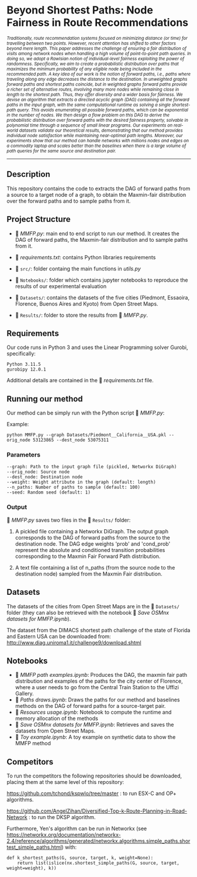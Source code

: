 # Beyond Shortest Paths: Node Fairness in Route Recommendations

<small>*Traditionally, route recommendation systems focused on minimizing distance (or time) for travelling between two points. However, recent attention has shifted to other factors beyond mere length. This paper addresses the challenge of ensuring a fair distribution of visits among network nodes when handling a high volume of point-to-point path queries. In doing so, we adopt a Rawlsian notion of individual-level fairness exploiting the power of randomness. Specifically, we aim to create a probabilistic distribution over paths that maximizes the minimum probability of any eligible node being included in the recommended path. A key idea of our work is the notion of forward paths, i.e., paths where traveling along any edge decreases the distance to the destination. In unweighted graphs forward paths and shortest paths coincide, but in weighted graphs forward paths provide a richer set of alternative routes, involving many more nodes while remaining close in length to the shortest path. Thus, they offer diversity and a wider basis for fairness. We devise an algorithm that extracts a directed acyclic graph (DAG) containing all the forward paths in the input graph, with the same computational runtime as solving a single shortest-path query. This avoids enumerating all possible forward paths, which can be exponential in the number of nodes. We then design a flow problem on this DAG to derive the probabilistic distribution over forward paths with the desired fairness property, solvable in polynomial time through a sequence of small linear programs. Our experiments on real-world datasets validate our theoretical results, demonstrating that our method provides individual node satisfaction while maintaining near-optimal path lengths. Moreover, our experiments show that our method can handle networks with millions nodes and edges on a commodity laptop and scales better than the baselines when there is a large volume of path queries for the same source and destination pair.*</small>

---

## Description

This repository contains the code to extracts the DAG of forward paths from a source to a target node of a graph, to obtain the Maxmin-fair distribution over the forward paths and to sample paths from it.

## Project Structure

- 📄 *MMFP.py*: main end to end script to run our method. It creates the DAG of forward paths, the Maxmin-fair distribution and to sample paths from it.

- 📄 *requirements.txt*: contains Python libraries requirements

- 📁 `src/`:  folder containg the main functions in *utils.py*

- 📁 `Notebooks/`:  folder which contains jupyter notebooks to reproduce the results of our experimental evaluation

- 📁 `Datasets/`: contains the datasets of the five cities (Piedmont, Essaoira, Florence, Buenos Aires and Kyoto) from Open Street Maps. 

- 📁 `Results/`: folder to store the results from 📄 *MMFP.py*.




## Requirements

Our code runs in Python 3 and uses the Linear Programming solver Gurobi, specifically:

``` 
Python 3.11.5
gurobipy 12.0.1
```

Additional details are contained in the 📄 *requirements.txt* file.


## Running our method

Our method can be simply run with the Python script 📄 *MMFP.py*:

Example:

``` 
python MMFP.py --graph Datasets/Piedmont__California__USA.pkl --orig_node 53123865 --dest_node 53075311
```

### Parameters
```
--graph: Path to the input graph file (pickled, Networkx DiGraph)
--orig_node: Source node 
--dest_node: Destination node 
--weight: Weight attribute in the graph (default: length)
--n_paths: Number of paths to sample (default: 100)
--seed: Random seed (default: 1)
```
### Output

📄 *MMFP.py* saves two files in the 📁 `Results/` folder:

1) A pickled file containing a Networkx DiGraph. The output graph corresponds to the DAG of forward paths from the source to the destination node. The DAG edge weights 'prob' and 'cond_prob' represent the absolute and conditioned transition probabilities corresponding to the Maxmin Fair Forward Path distribution. 

2) A text file containing a list of n_paths (from the source node to the destination node) sampled from the Maxmin Fair distribution.



## Datasets

The datasets of the cities from Open Street Maps are in the 📁 `Datasets/` folder (they can also be retrieved with the notebook 📄 *Save OSMnx datasets for MMFP.ipynb*). 

The dataset from the DIMACS shortest path challenge of the state of Florida and Eastern USA can be downloaded from: http://www.diag.uniroma1.it/challenge9/download.shtml 

## Notebooks

- 📄 *MMFP path examples.ipynb*: Produces the DAG, the maxmin fair path distribution and examples of the paths for the city center of Florence, where a user needs to go from the Central Train Station to the Uffizi Gallery.
- 📄 *Paths draws.ipynb*: Draws the paths for our method and baselines methods on the DAG of forward paths for a source-target pair.
- 📄 *Resources usage.ipynb*: Notebook to compute the runtime and memory allocation of the methods
- 📄 *Save OSMnx datasets for MMFP.ipynb*: Retrieves and saves the datasets from Open Street Maps. 
- 📄 *Toy example.ipynb*: A toy example on synthetic data to show the MMFP method

## Competitors
To run the competitors the following repositories should be downloaded, placing them at the same level of this repository:

https://github.com/tchond/kspwlo/tree/master : to run ESX-C and OP+ algorithms.

https://github.com/AngelZihan/Diversified-Top-k-Route-Planning-in-Road-Network : to run the DKSP algorithm.

Furthermore, Yen's algorithm can be run in Networkx (see https://networkx.org/documentation/networkx-2.4/reference/algorithms/generated/networkx.algorithms.simple_paths.shortest_simple_paths.html) with:
```
def k_shortest_paths(G, source, target, k, weight=None):
    return list(islice(nx.shortest_simple_paths(G, source, target, weight=weight), k))
```




